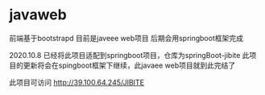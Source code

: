 # javaweb
前端基于bootstrapd
目前是javeee web项目 后期会用springboot框架完成

2020.10.8
已经将此项目适配到springboot项目，仓库为springBoot-jibite 
此项目的更新将会在spingboot框架下继续，此javaee web项目就到此完结了

此项目可访问 http://39.100.64.245/JIBITE
